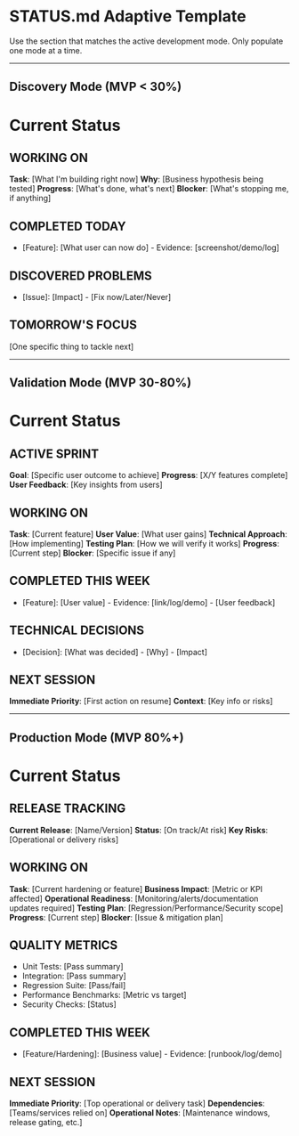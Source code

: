 ﻿# STATUS.md Adaptive Template

Use the section that matches the active development mode. Only populate one mode at a time.

---
## Discovery Mode (MVP < 30%)
# Current Status

## WORKING ON
**Task**: [What I'm building right now]
**Why**: [Business hypothesis being tested]
**Progress**: [What's done, what's next]
**Blocker**: [What's stopping me, if anything]

## COMPLETED TODAY
- [Feature]: [What user can now do] - Evidence: [screenshot/demo/log]

## DISCOVERED PROBLEMS
- [Issue]: [Impact] - [Fix now/Later/Never]

## TOMORROW'S FOCUS
[One specific thing to tackle next]

---
## Validation Mode (MVP 30-80%)
# Current Status

## ACTIVE SPRINT
**Goal**: [Specific user outcome to achieve]
**Progress**: [X/Y features complete]
**User Feedback**: [Key insights from users]

## WORKING ON
**Task**: [Current feature]
**User Value**: [What user gains]
**Technical Approach**: [How implementing]
**Testing Plan**: [How we will verify it works]
**Progress**: [Current step]
**Blocker**: [Specific issue if any]

## COMPLETED THIS WEEK
- [Feature]: [User value] - Evidence: [link/log/demo] - [User feedback]

## TECHNICAL DECISIONS
- [Decision]: [What was decided] - [Why] - [Impact]

## NEXT SESSION
**Immediate Priority**: [First action on resume]
**Context**: [Key info or risks]

---
## Production Mode (MVP 80%+)
# Current Status

## RELEASE TRACKING
**Current Release**: [Name/Version]
**Status**: [On track/At risk]
**Key Risks**: [Operational or delivery risks]

## WORKING ON
**Task**: [Current hardening or feature]
**Business Impact**: [Metric or KPI affected]
**Operational Readiness**: [Monitoring/alerts/documentation updates required]
**Testing Plan**: [Regression/Performance/Security scope]
**Progress**: [Current step]
**Blocker**: [Issue & mitigation plan]

## QUALITY METRICS
- Unit Tests: [Pass summary]
- Integration: [Pass summary]
- Regression Suite: [Pass/fail]
- Performance Benchmarks: [Metric vs target]
- Security Checks: [Status]

## COMPLETED THIS WEEK
- [Feature/Hardening]: [Business value] - Evidence: [runbook/log/demo]

## NEXT SESSION
**Immediate Priority**: [Top operational or delivery task]
**Dependencies**: [Teams/services relied on]
**Operational Notes**: [Maintenance windows, release gating, etc.]
